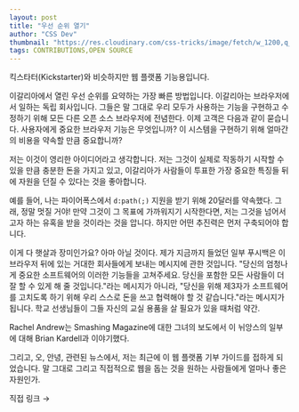 ```yaml
---
layout: post
title: "우선 순위 열기"
author: "CSS Dev"
thumbnail: "https://res.cloudinary.com/css-tricks/image/fetch/w_1200,q_auto,f_auto/https://css-tricks.com/wp-content/uploads/2020/06/open-prioritization.png"
tags: CONTRIBUTIONS,OPEN SOURCE
---
```



킥스타터(Kickstarter)와 비슷하지만 웹 플랫폼 기능용입니다.

이갈리아에서 열린 우선 순위를 요약하는 가장 빠른 방법입니다. 이갈리아는 브라우저에서 일하는 독립 회사입니다. 그들은 말 그대로 우리 모두가 사용하는 기능을 구현하고 수정하기 위해 모든 다른 오픈 소스 브라우저에 전념한다. 이제 고객은 다음과 같이 묻습니다. 사용자에게 중요한 브라우저 기능은 무엇입니까? 이 시스템을 구현하기 위해 얼마간의 비용을 약속할 만큼 중요합니까?

저는 이것이 영리한 아이디어라고 생각합니다. 저는 그것이 실제로 작동하기 시작할 수 있을 만큼 충분한 돈을 가지고 있고, 이갈리아가 사람들이 투표한 가장 중요한 특징들 뒤에 자원을 던질 수 있다는 것을 좋아합니다.

예를 들어, 나는 파이어폭스에서 `d:path(;)` 지원을 받기 위해 20달러를 약속했다. 그래, 정말 멋질 거야! 만약 그것이 그 목표에 가까워지기 시작한다면, 저는 그것을 넘어서고자 하는 유혹을 받을 것이라는 것을 압니다. 하지만 어떤 추진력은 먼저 구축되어야 합니다.

이게 다 햇살과 장미인가요? 아마 아닐 것이다. 제가 지금까지 들었던 일부 푸시백은 이 브라우저 뒤에 있는 거대한 회사들에게 보내는 메시지에 관한 것입니다. "당신의 엄청나게 중요한 소프트웨어의 이러한 기능들을 고쳐주세요. 당신을 포함한 모든 사람들이 더 잘 할 수 있게 해 줄 것입니다."라는 메시지가 아니라, "당신을 위해 제3자가 소프트웨어를 고치도록 하기 위해 우리 스스로 돈을 쓰고 협력해야 할 것 같습니다."라는 메시지가 됩니다. 학교 선생님들이 그들 자신의 교실 용품을 살 필요가 있을 때처럼 약간.

Rachel Andrew는 Smashing Magazine에 대한 그녀의 보도에서 이 뉘앙스의 일부에 대해 Brian Kardell과 이야기했다.

그리고, 오, 안녕, 관련된 뉴스에서, 저는 최근에 이 웹 플랫폼 기부 가이드를 접하게 되었습니다. 말 그대로 그리고 직접적으로 웹을 돕는 것을 원하는 사람들에게 얼마나 좋은 자원인가.

직접 링크 →